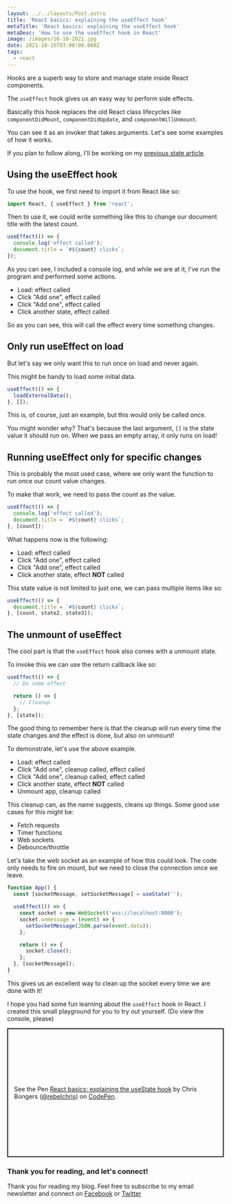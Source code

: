 ```yaml
---
layout: ../../layouts/Post.astro
title: 'React basics: explaining the useEffect hook'
metaTitle: 'React basics: explaining the useEffect hook'
metaDesc: 'How to use the useEffect hook in React'
image: /images/16-10-2021.jpg
date: 2021-10-16T03:00:00.000Z
tags:
  - react
---
```


Hooks are a superb way to store and manage state inside React components.

The `useEffect` hook gives us an easy way to perform side effects.

Basically this hook replaces the old React class lifecycles like `componentDidMount`, `componentDidUpdate`, and `componentWillUnmount`.

You can see it as an invoker that takes arguments.
Let's see some examples of how it works.

If you plan to follow along, I'll be working on my [previous state article](https://daily-dev-tips.com/posts/react-basics-explaining-the-usestate-hook/).

## Using the useEffect hook

To use the hook, we first need to import it from React like so:

```js
import React, { useEffect } from 'react';
```

Then to use it, we could write something like this to change our document title with the latest count.

```js
useEffect(() => {
  console.log('effect called');
  document.title = `#${count} clicks`;
});
```

As you can see, I included a console log, and while we are at it, I've run the program and performed some actions.

- Load: effect called
- Click "Add one", effect called
- Click "Add one", effect called
- Click another state, effect called

So as you can see, this will call the effect every time something changes.

## Only run useEffect on load

But let's say we only want this to run once on load and never again.

This might be handy to load some initial data.

```js
useEffect(() => {
  loadExternalData();
}, []);
```

This is, of course, just an example, but this would only be called once.

You might wonder why? That's because the last argument, `[]` is the state value it should run on.
When we pass an empty array, it only runs on load!

## Running useEffect only for specific changes

This is probably the most used case, where we only want the function to run once our count value changes.

To make that work, we need to pass the count as the value.

```js
useEffect(() => {
  console.log('effect called');
  document.title = `#${count} clicks`;
}, [count]);
```

What happens now is the following:

- Load: effect called
- Click "Add one", effect called
- Click "Add one", effect called
- Click another state, effect **NOT** called

This state value is not limited to just one, we can pass multiple items like so:

```js
useEffect(() => {
  document.title = `#${count} clicks`;
}, [count, state2, state3]);
```

## The unmount of useEffect

The cool part is that the `useEffect` hook also comes with a unmount state.

To invoke this we can use the return callback like so:

```js
useEffect(() => {
  // Do some effect

  return () => {
    // Cleanup
  };
}, [state]);
```

The good thing to remember here is that the cleanup will run every time the state changes and the effect is done, but also on unmount!

To demonstrate, let's use the above example.

- Load: effect called
- Click "Add one", cleanup called, effect called
- Click "Add one", cleanup called, effect called
- Click another state, effect **NOT** called
- Unmount app, cleanup called

This cleanup can, as the name suggests, cleans up things. Some good use cases for this might be:

- Fetch requests
- Timer functions
- Web sockets
- Debounce/throttle

Let's take the web socket as an example of how this could look.
The code only needs to fire on mount, but we need to close the connection once we leave.

```js
function App() {
  const [socketMessage, setSocketMessage] = useState('');

  useEffect(() => {
    const socket = new WebSocket('wss://localhost:8000');
    socket.onmessage = (event) => {
      setSocketMessage(JSON.parse(event.data));
    };

    return () => {
      socket.close();
    };
  }, [socketMessage]);
}
```

This gives us an excellent way to clean up the socket every time we are done with it!

I hope you had some fun learning about the `useEffect` hook in React. I created this small playground for you to try out yourself. (Do view the console, please)

<p class="codepen" data-height="300" data-default-tab="js,result" data-slug-hash="ExXqOrK" data-user="rebelchris" style="height: 300px; box-sizing: border-box; display: flex; align-items: center; justify-content: center; border: 2px solid; margin: 1em 0; padding: 1em;">
  <span>See the Pen <a href="https://codepen.io/rebelchris/pen/ExXqOrK">
  React basics: explaining the useState hook</a> by Chris Bongers (<a href="https://codepen.io/rebelchris">@rebelchris</a>)
  on <a href="https://codepen.io">CodePen</a>.</span>
</p>
<script async src="https://cpwebassets.codepen.io/assets/embed/ei.js"></script>

### Thank you for reading, and let's connect!

Thank you for reading my blog. Feel free to subscribe to my email newsletter and connect on [Facebook](https://www.facebook.com/DailyDevTipsBlog) or [Twitter](https://twitter.com/DailyDevTips1)
